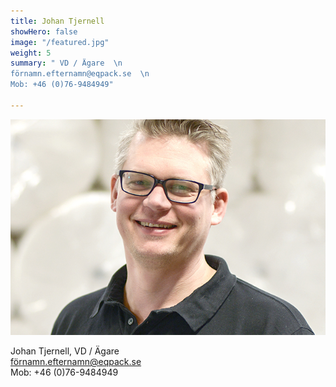 ```yaml
---
title: Johan Tjernell
showHero: false
image: "/featured.jpg"
weight: 5
summary: " VD / Ägare  \n
förnamn.efternamn@eqpack.se  \n
Mob: +46 (0)76-9484949"

---
```



![Johan Tjernell](featured.jpg "Johan Tjernell")

Johan Tjernell, VD / Ägare   
förnamn.efternamn@eqpack.se   
Mob: +46 (0)76-9484949  


